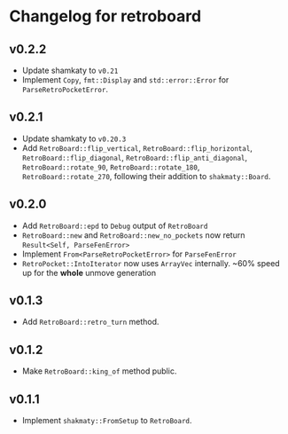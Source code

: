 # Changelog for retroboard

## v0.2.2

- Update shamkaty to `v0.21`
- Implement `Copy`, `fmt::Display` and `std::error::Error` for `ParseRetroPocketError`.

## v0.2.1

- Update shamkaty to `v0.20.3`
- Add `RetroBoard::flip_vertical`, `RetroBoard::flip_horizontal`, `RetroBoard::flip_diagonal`, `RetroBoard::flip_anti_diagonal`, `RetroBoard::rotate_90`, `RetroBoard::rotate_180`, `RetroBoard::rotate_270`, following their addition to `shakmaty::Board`.

## v0.2.0

- Add `RetroBoard::epd` to `Debug` output of `RetroBoard`
- `RetroBoard::new` and `RetroBoard::new_no_pockets` now return `Result<Self, ParseFenError>`
- Implement `From<ParseRetroPocketError>` for `ParseFenError`
- `RetroPocket::IntoIterator` now uses `ArrayVec` internally. \~60% speed up for the **whole** unmove generation

## v0.1.3

- Add `RetroBoard::retro_turn` method.

## v0.1.2

- Make `RetroBoard::king_of` method public.

## v0.1.1

- Implement `shakmaty::FromSetup` to `RetroBoard`.